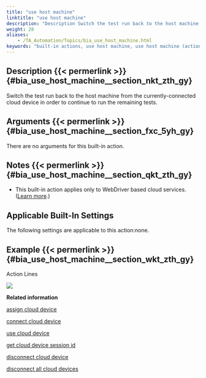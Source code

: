 ```yaml
--- 
title: "use host machine"
linktitle: "use host machine"
description: "Description Switch the test run back to the host machine from the currently-connected cloud device in order to continue to run the remaining tests. Arguments There are no arguments for this built-in ..."
weight: 28
aliases: 
    - /TA_Automation/Topics/bia_use_host_machine.html
keywords: "built-in actions, use host machine, use host machine (action), iOS (action), use host machine, Android (action), switch to host machine, change to host machine"
---
```


## Description {{< permerlink >}} {#bia_use_host_machine__section_nkt_zth_gy} 

Switch the test run back to the host machine from the currently-connected cloud device in order to continue to run the remaining tests.

## Arguments {{< permerlink >}} {#bia_use_host_machine__section_fxc_5yh_gy} 

There are no arguments for this built-in action.

## Notes {{< permerlink >}} {#bia_use_host_machine__section_qkt_zth_gy} 

-   This built-in action applies only to WebDriver based cloud services. \([Learn more](/automation-guide/application-testing/mobile-testing/testing-in-the-cloud/).\)

## Applicable Built-In Settings

The following settings are applicable to this action:none.

## Example {{< permerlink >}} {#bia_use_host_machine__section_wkt_zth_gy} 

Action Lines

![](/images/TA_Automation/Images/bia_use_host_machine_pgm.png)



**Related information**  


[assign cloud device](/automation-guide/action-based-testing-language/built-in-actions/system-actions/device/assign-cloud-device)

[connect cloud device](/automation-guide/action-based-testing-language/built-in-actions/system-actions/device/connect-cloud-device)

[use cloud device](/automation-guide/action-based-testing-language/built-in-actions/system-actions/device/use-cloud-device)

[get cloud device session id](/automation-guide/action-based-testing-language/built-in-actions/system-actions/device/get-cloud-device-session-id)

[disconnect cloud device](/automation-guide/action-based-testing-language/built-in-actions/system-actions/device/disconnect-cloud-device)

[disconnect all cloud devices](/automation-guide/action-based-testing-language/built-in-actions/system-actions/device/disconnect-all-cloud-devices)
